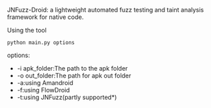 JNFuzz-Droid: a lightweight automated fuzz testing and taint analysis framework for native code.



Using the tool
```
python main.py options
```
options:
+ -i apk_folder:The path to the apk folder
+ -o out_folder:The path for apk out folder
+ -a:using Amandroid
+ -f:using FlowDroid
+ -t:using JNFuzz(partly supported*)
